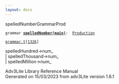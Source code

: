 ```yaml
---
layout: docs
---
```

<span class="title">spelledNumber</span><span class="type">GrammarProd</span>

`grammar `**[`spelledNumber(main)`](../object/spelledNumber(main).html)**` :   `[`Production`](../object/Production.html)

[`grammar.t`](../file/grammar.t.html)`[`[`1326`](../source/grammar.t.html#1326)`]`

<div class="gramrule">

spelledHundred-\>num\_  
\| spelledThousand-\>num\_  
\| spelledMillion-\>num\_  

</div>

<div class="ftr">

Adv3Lite Library Reference Manual  
Generated on 15/03/2023 from adv3Lite version 1.6.1

</div>
